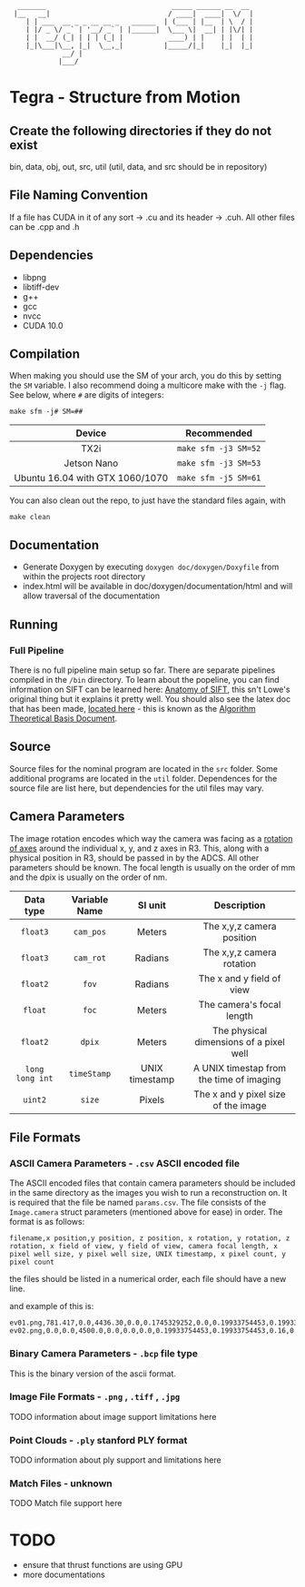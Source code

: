 ```
  _______                               _____ ______ __  __ 
 |__   __|                             / ____|  ____|  \/  |
    | | ___  __ _ _ __ __ _   ______  | (___ | |__  | \  / |
    | |/ _ \/ _` | '__/ _` | |______|  \___ \|  __| | |\/| |
    | |  __/ (_| | | | (_| |           ____) | |    | |  | |
    |_|\___|\__, |_|  \__,_|          |_____/|_|    |_|  |_|
             __/ |                                          
            |___/                                           
```

# Tegra - Structure from Motion 

## Create the following directories if they do not exist
bin, data, obj, out, src, util
(util, data, and src should be in repository)

## File Naming Convention
If a file has CUDA in it of any sort -> .cu and its header -> .cuh.
All other files can be .cpp and .h

## Dependencies
* libpng
* libtiff-dev
* g++
* gcc
* nvcc
* CUDA 10.0

## Compilation

When making you should use the SM of your arch, you do this by setting the `SM` variable. I also recommend doing a multicore make with the `-j` flag. See below, where `#` are digits of integers:


```
make sfm -j# SM=##
```

| Device                               | Recommended          |
|:------------------------------------:|:--------------------:|
| TX2i                                 | `make sfm -j3 SM=52` |
| Jetson Nano                          | `make sfm -j3 SM=53` |   
| Ubuntu 16.04 with GTX 1060/1070      | `make sfm -j5 SM=61` |

You can also clean out the repo, to just have the standard files again, with

```
make clean
```

## Documentation
* Generate Doxygen by executing `doxygen doc/doxygen/Doxyfile` from within the projects root directory
* index.html will be available in doc/doxygen/documentation/html and will allow traversal of the documentation

## Running
### Full Pipeline

There is no full pipeline main setup so far. There are separate pipelines compiled in the `/bin` directory. To learn about the popeline,
you can find information on SIFT can be learned here: [Anatomy of SIFT](http://gitlab.smallsat.uga.edu/Caleb/anatomy-of-sift/blob/master/Anatomy%20of%20SIFT.pdf), this
sn't Lowe's original thing but it explains it pretty well. You should also see the latex doc that has been made, [located here](https://gitlab.smallsat.uga.edu/payload_software/Tegra-SFM/blob/master/doc/paper/main.pdf) - this is
known as the [Algorithm Theoretical Basis Document](https://gitlab.smallsat.uga.edu/payload_software/Tegra-SFM/blob/master/doc/paper/main.pdf).

## Source

Source files for the nominal program are located in the `src` folder. Some additional programs are located in the `util` folder.
Dependences for the source file are list here, but dependencies for the util files may vary.

## Camera Parameters

The image rotation encodes which way the camera was facing as a [rotation of axes](https://en.wikipedia.org/wiki/Rotation_of_axes) around the individual x, y, and z axes in R3. This, along with a physical position in R3, should be passed in by the ADCS. All other parameters should be known. The focal length is usually on the order of mm and the dpix is usually on the order of nm.

| Data type       | Variable Name     |  SI unit        | Description                                |
|:---------------:|:-----------------:|:---------------:|:------------------------------------------:|
| `float3`        | `cam_pos`         | Meters          |  The x,y,z camera position                 |
| `float3`        | `cam_rot`         | Radians         |  The x,y,z camera rotation                 |  
| `float2`        | `fov`             | Radians         |  The x and y field of view                 |
| `float`         | `foc`             | Meters          |  The camera's focal length                 |
| `float2`        | `dpix`            | Meters          |  The physical dimensions of a pixel well   |
| `long long int` | `timeStamp`       | UNIX timestamp  |  A UNIX timestap from the time of imaging  |
| `uint2`         | `size`            | Pixels          |  The x and y pixel size of the image       |

## File Formats

### ASCII Camera Parameters - `.csv` ASCII encoded file

The ASCII encoded files that contain camera parameters should be included in the same directory as the images you wish to run a reconstruction on. It is required that the file be named `params.csv`. The file consists of the `Image.camera` struct parameters  (mentioned above for ease) in order. The format is as follows:


```
filename,x position,y position, z position, x rotation, y rotation, z rotation, x field of view, y field of view, camera focal length, x pixel well size, y pixel well size, UNIX timestamp, x pixel count, y pixel count
```

the files should be listed in a numerical order, each file should have a new line.

and example of this is:

```
ev01.png,781.417,0.0,4436.30,0.0,0.1745329252,0.0,0.19933754453,0.19933754453,0.16,0.4,0.4,1580766557,1024,1024
ev02.png,0.0,0.0,4500.0,0.0,0.0,0.0,0.19933754453,0.19933754453,0.16,0.4,0.4,1580766557,1024,1024
```

### Binary Camera Parameters - `.bcp` file type

This is the binary version of the ascii format.

### Image File Formats - `.png` , `.tiff` , `.jpg`

TODO information about image support limitations here

### Point Clouds - `.ply` stanford PLY format

TODO information about ply support and limitations here

### Match Files - unknown

TODO Match file support here




# TODO
* ensure that thrust functions are using GPU
* more documentations































<!-- yeet -->
